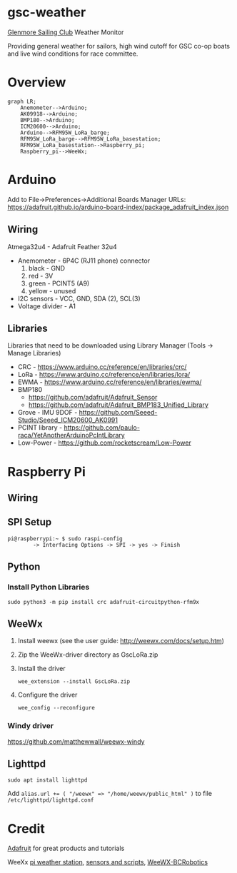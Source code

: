 # gsc-weather

[Glenmore Sailing Club](https://www.glenmoresailingclub.com/) Weather Monitor

Providing general weather for sailors, high wind cutoff for GSC co-op boats and
live wind conditions for race committee.

# Overview

```mermaid
graph LR;
    Anemometer-->Arduino;
    AK09918-->Arduino;
    BMP180-->Arduino;
    ICM20600-->Arduino;
    Arduino-->RFM95W_LoRa_barge;
    RFM95W_LoRa_barge-->RFM95W_LoRa_basestation;
    RFM95W_LoRa_basestation-->Raspberry_pi;
    Raspberry_pi-->WeeWx;
```

# Arduino

Add to File->Preferences->Additional Boards Manager URLs:
https://adafruit.github.io/arduino-board-index/package_adafruit_index.json

## Wiring

Atmega32u4 - Adafruit Feather 32u4

* Anemometer - 6P4C (RJ11 phone) connector
    1. black - GND
    2. red - 3V
    3. green - PCINT5 (A9)
    4. yellow - unused
* I2C sensors - VCC, GND, SDA (2), SCL(3)
* Voltage divider - A1

## Libraries

Libraries that need to be downloaded using Library Manager (Tools -> Manage Libraries)
* CRC - https://www.arduino.cc/reference/en/libraries/crc/
* LoRa - https://www.arduino.cc/reference/en/libraries/lora/
* EWMA - https://www.arduino.cc/reference/en/libraries/ewma/
* BMP180
   * https://github.com/adafruit/Adafruit_Sensor
   * https://github.com/adafruit/Adafruit_BMP183_Unified_Library
* Grove - IMU 9DOF - https://github.com/Seeed-Studio/Seeed_ICM20600_AK0991
* PCINT library - https://github.com/paulo-raca/YetAnotherArduinoPcIntLibrary
* Low-Power - https://github.com/rocketscream/Low-Power

# Raspberry Pi

## Wiring



## SPI Setup
```
pi@raspberrypi:~ $ sudo raspi-config
        -> Interfacing Options -> SPI -> yes -> Finish
```

## Python

### Install Python Libraries
```
sudo python3 -m pip install crc adafruit-circuitpython-rfm9x
```

## WeeWx
1. Install weewx (see the user guide: http://weewx.com/docs/setup.htm)
2. Zip the WeeWx-driver directory as GscLoRa.zip
3. Install the driver

    ```wee_extension --install GscLoRa.zip```
4. Configure the driver

    ```wee_config --reconfigure```

### Windy driver

https://github.com/matthewwall/weewx-windy

## Lighttpd

    sudo apt install lighttpd

Add ```alias.url += ( "/weewx" => "/home/weewx/public_html" )```
to file ```/etc/lighttpd/lighttpd.conf```

# Credit

[Adafruit](https://www.adafruit.com) for great products and tutorials

WeeXx [pi weather station](https://github.com/weewx/weewx/wiki/Raspberry-Pi-weather-station-with-i2C-sensors), [sensors and scripts](https://github.com/weewx/weewx/wiki/i2C-sensor-and-other-python-scripts),
[WeeWX-BCRobotics](https://github.com/David-Enst/WeeWX-BCRobotics)
